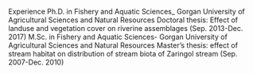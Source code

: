 Experience
Ph.D. in Fishery and Aquatic Sciences_ Gorgan University of Agricultural Sciences and Natural Resources
Doctoral thesis: Effect of landuse and vegetation cover on riverine assemblages
(Sep. 2013-Dec. 2017)
M.Sc. in Fishery and Aquatic Sciences- Gorgan University of Agricultural Sciences and Natural Resources
Master’s thesis: effect of stream habitat on distribution of stream biota of Zaringol stream
(Sep. 2007-Dec. 2010)
